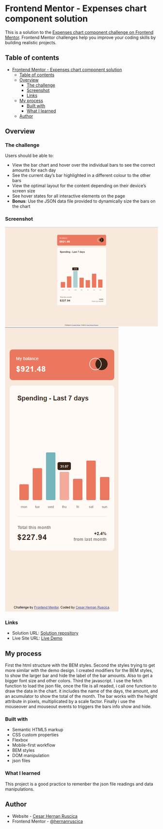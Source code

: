 # Frontend Mentor - Expenses chart component solution

This is a solution to the [Expenses chart component challenge on Frontend Mentor](https://www.frontendmentor.io/challenges/expenses-chart-component-e7yJBUdjwt). Frontend Mentor challenges help you improve your coding skills by building realistic projects. 

## Table of contents

- [Frontend Mentor - Expenses chart component solution](#frontend-mentor---expenses-chart-component-solution)
  - [Table of contents](#table-of-contents)
  - [Overview](#overview)
    - [The challenge](#the-challenge)
    - [Screenshot](#screenshot)
    - [Links](#links)
  - [My process](#my-process)
    - [Built with](#built-with)
    - [What I learned](#what-i-learned)
  - [Author](#author)
 


## Overview

### The challenge

Users should be able to:

- View the bar chart and hover over the individual bars to see the correct amounts for each day
- See the current day’s bar highlighted in a different colour to the other bars
- View the optimal layout for the content depending on their device’s screen size
- See hover states for all interactive elements on the page
- **Bonus**: Use the JSON data file provided to dynamically size the bars on the chart

### Screenshot

![](/images/desktop-active%20-%20screenshoot.png)
![](/images/mobile-active%20-%20screenshoot.png)


### Links

- Solution URL: <a href="https://github.com/hernanruscica/Frontend_mentor_expenses-chart-component">Solution repository</a>
- Live Site URL: <a href="https://hernanruscica.github.io/Frontend_mentor_expenses-chart-component/">Live Demo</a>

## My process

First the html structure with the BEM styles. 
Second the styles trying to get more similar with the demo design. I created modifiers for the BEM styles, to show the 
larger bar and hide the label of the bar amounts. Also to get a bigger font size and other colors.
Third the javascript. I use the fetch function to load the json file, once the file is all readed, i call one function to 
draw the data in the chart. it includes the name of the days, the amount, and an acumulator to show the total of the month.
The bar works with the height attribute in pixels, multiplicated by a scale factor.
Finally i use the mouseover and mouseout events to triggers the bars info show and hide.

### Built with

- Semantic HTML5 markup
- CSS custom properties
- Flexbox
- Mobile-first workflow
- BEM styles
- DOM manipulation
- json files 

### What I learned

This project is a good practice to remenber the json file readings and data manipulations.


## Author

- Website - [Cesar Hernan Ruscica](https://github.com/hernanruscica)
- Frontend Mentor - [@hernanruscica](https://www.frontendmentor.io/profile/hernanruscica)

